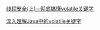 
[线程安全(上)--彻底搞懂volatile关键字](https://juejin.cn/post/6844903662108540935)

[深入理解Java中的volatile关键字](https://juejin.cn/post/6844903656274264078)
